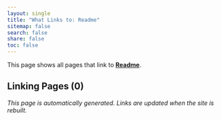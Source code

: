 ```yaml
---
layout: single
title: "What Links to: Readme"
sitemap: false
search: false
share: false
toc: false
---
```


This page shows all pages that link to **[Readme](/vendor/bundle/ruby/3.1.0/gems/liquid-4.0.3/README/)**.

## Linking Pages (0)


*This page is automatically generated. Links are updated when the site is rebuilt.*
